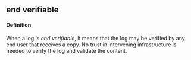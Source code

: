 ## end verifiable

<h4>Definition</h4><p>When a log is <em>end verifiable</em>, it means that the log may be verified by any end user that receives a copy. No trust in intervening infrastructure is needed to verify the log and validate the content. </p>


